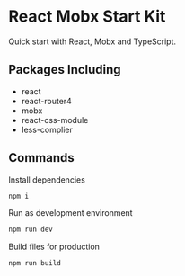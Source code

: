 # React Mobx Start Kit

Quick start with React, Mobx and TypeScript.

## Packages Including

 - react
 - react-router4
 - mobx
 - react-css-module
 - less-complier

## Commands

Install dependencies

```bash
npm i
```

Run as development environment

```bash
npm run dev
```

Build files for production

```bash
npm run build
```
